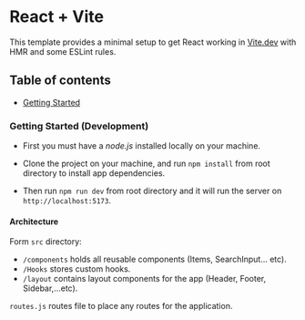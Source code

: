 # React + Vite

This template provides a minimal setup to get React working in [Vite.dev](https://vite.dev/) with HMR and some ESLint rules.

## Table of contents

- [Getting Started](#getting-started)

### Getting Started (Development)

- First you must have a *node.js* installed locally on your machine.

- Clone the project on your machine, and run `npm install` from root directory to install app dependencies.

- Then run `npm run dev` from root directory and it will run the server on `http://localhost:5173`.

#### Architecture

Form `src` directory:

- `/components` holds all reusable components (Items, SearchInput... etc).
- `/Hooks` stores custom hooks.
- `/layout` contains layout components for the app (Header, Footer, Sidebar,...etc).

`routes.js` routes file to place any routes for the application.
